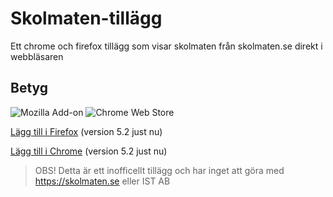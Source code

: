 # Skolmaten-tillägg
Ett chrome och firefox tillägg som visar skolmaten från skolmaten.se direkt i webbläsaren

## Betyg
![Mozilla Add-on](https://img.shields.io/amo/stars/skolmaten?label=FIREFOX&style=for-the-badge)
![Chrome Web Store](https://img.shields.io/chrome-web-store/stars/ejapgcaikpopdmigljfpjcdkpdidgdpk?label=CHROME&style=for-the-badge)

[Lägg till i Firefox](https://addons.mozilla.org/en-US/firefox/addon/skolmaten) (version 5.2 just nu)

[Lägg till i Chrome](https://chrome.google.com/webstore/detail/ejapgcaikpopdmigljfpjcdkpdidgdpk) (version 5.2 just nu)

[comment]: <> (Eftersom att review-processen i chrome för addons är väldigt mycket långsammare än mozillas så kan chrome-versionen vara något äldre än firefox)

> OBS! Detta är ett inofficellt tillägg och har inget att göra med https://skolmaten.se eller IST AB
